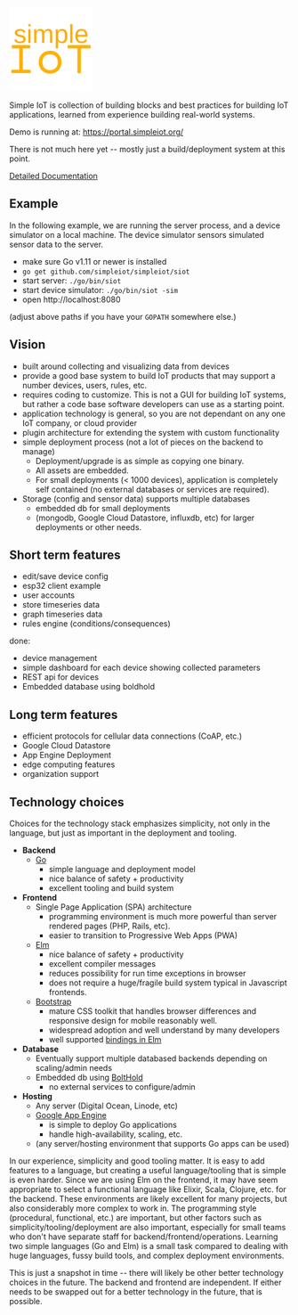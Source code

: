 <img src="docs/simple-iot-logo.png?raw=true" width="150">

Simple IoT is collection of building blocks and best practices
for building IoT applications, learned from experience building
real-world systems.

Demo is running at: https://portal.simpleiot.org/

There is not much here yet -- mostly just a build/deployment system at
this point.

[Detailed Documentation](docs/README.md)

## Example

In the following example, we are running the server process, and a device
simulator on a local machine. The device simulator sensors simulated sensor
data to the server.

- make sure Go v1.11 or newer is installed
- `go get github.com/simpleiot/simpleiot/siot`
- start server: `./go/bin/siot`
- start device simulator: `./go/bin/siot -sim`
- open http://localhost:8080

(adjust above paths if you have your `GOPATH` somewhere else.)

## Vision

- built around collecting and visualizing data from devices
- provide a good base system to build IoT products that may support a number
  devices, users, rules, etc.
- requires coding to customize. This is not a GUI for building IoT systems,
  but rather a code base software developers can use as a starting point.
- application technology is general, so you are not dependant on any one
  IoT company, or cloud provider
- plugin architecture for extending the system with custom functionality
- simple deployment process (not a lot of pieces on the backend to manage)
  - Deployment/upgrade is as simple as copying one binary.
  - All assets are embedded.
  - For small deployments (< 1000 devices), application is completely self contained
    (no external databases or services are required).
- Storage (config and sensor data) supports multiple databases
  - embedded db for small deployments
  - (mongodb, Google Cloud Datastore, influxdb, etc) for larger deployments or other
    needs.

## Short term features

- edit/save device config
- esp32 client example
- user accounts
- store timeseries data
- graph timeseries data
- rules engine (conditions/consequences)

done:

- device management
- simple dashboard for each device showing collected parameters
- REST api for devices
- Embedded database using boldhold

## Long term features

- efficient protocols for cellular data connections (CoAP, etc.)
- Google Cloud Datastore
- App Engine Deployment
- edge computing features
- organization support

## Technology choices

Choices for the technology stack emphasizes simplicity, not only in the
language, but just as important in the deployment and tooling.

- **Backend**
  - [Go](https://golang.org/)
    - simple language and deployment model
    - nice balance of safety + productivity
    - excellent tooling and build system
- **Frontend**
  - Single Page Application (SPA) architecture
    - programming environment is much more powerful than server rendered
      pages (PHP, Rails, etc).
    - easier to transition to Progressive Web Apps (PWA)
  - [Elm](https://elm-lang.org/)
    - nice balance of safety + productivity
    - excellent compiler messages
    - reduces possibility for run time exceptions in browser
    - does not require a huge/fragile build system typical in
      Javascript frontends.
  - [Bootstrap](http://getbootstrap.com/)
    - mature CSS toolkit that handles browser differences and
      responsive design for mobile reasonably well.
    - widespread adoption and well understand by many developers
    - well supported [bindings in Elm](https://package.elm-lang.org/packages/rundis/elm-bootstrap/latest/)
- **Database**
  - Eventually support multiple databased backends depending on scaling/admin needs
  - Embedded db using [BoltHold](https://github.com/timshannon/bolthold)
    - no external services to configure/admin
- **Hosting**
  - Any server (Digital Ocean, Linode, etc)
  - [Google App Engine](https://cloud.google.com/appengine/)
    - is simple to deploy Go applications
    - handle high-availability, scaling, etc.
  - (any server/hosting environment that supports Go apps can be used)

In our experience, simplicity and good tooling matter. It is easy to add features
to a language, but creating a useful language/tooling that is simple is even harder.
Since we are using Elm on the frontend, it may have seem appropriate to select
a functional language like Elixir, Scala, Clojure, etc. for the backend. These
environments are likely excellent for many projects, but also considerably more
complex to work in. The programming style (procedural, functional, etc.) are important,
but other factors such as simplicity/tooling/deployment are also important, especially
for small teams who don't have separate staff for backend/frontend/operations. Learning two
simple languages (Go and Elm) is a small task compared to dealing with huge
languages, fussy build tools, and complex deployment environments.

This is just a snapshot in time -- there will likely be other better technology choices in the
future. The backend and frontend are independent. If either needs
to be swapped out for a better technology in the future, that is possible.
